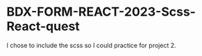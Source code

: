 # BDX-FORM-REACT-2023-Scss-React-quest
I chose to include the scss so I could practice for project 2.
